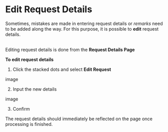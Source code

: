 # Edit Request Details

Sometimes, mistakes are made in entering request details or _remarks_ need to be added along the way. For this purpose, it is possible to **edit** request details.
<br/><br/>

Editing request details is done from the **Request Details Page**

**To edit request details**

1. Click the stacked dots and select **Edit Request**

image

2. Input the new details

image

3. Confirm

The request details should immediately be reflected on the page once processing is finished.
